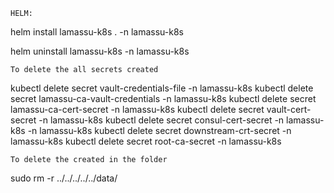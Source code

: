 ```
HELM:
```

helm install lamassu-k8s . -n lamassu-k8s

helm uninstall lamassu-k8s -n lamassu-k8s

```
To delete the all secrets created
```
kubectl delete secret vault-credentials-file -n lamassu-k8s
kubectl delete secret lamassu-ca-vault-credentials -n lamassu-k8s
kubectl delete secret lamassu-ca-cert-secret -n lamassu-k8s
kubectl delete secret vault-cert-secret -n lamassu-k8s
kubectl delete secret consul-cert-secret -n lamassu-k8s -n lamassu-k8s
kubectl delete secret downstream-crt-secret -n lamassu-k8s
kubectl delete secret root-ca-secret -n lamassu-k8s

```
To delete the created in the folder
```
sudo rm -r ../../../../../data/
```

